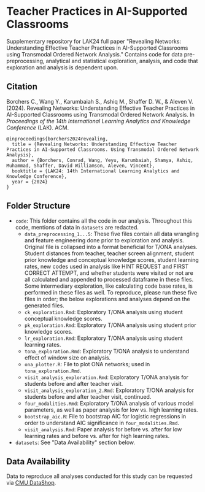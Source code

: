# Teacher Practices in AI-Supported Classrooms

Supplementary repository for LAK24 full paper "Revealing Networks: Understanding Effective Teacher Practices in AI-Supported Classrooms using Transmodal Ordered Network Analysis." Contains code for data pre-preprocessing, analytical and statistical exploration, analysis, and code that exploration and analysis is dependent upon.  

## Citation

Borchers C., Wang Y., Karumbaiah S., Ashiq M., Shaffer D. W., & Aleven V. (2024). Revealing Networks: Understanding Effective Teacher Practices in AI-Supported Classrooms using Transmodal Ordered Network Analysis. In *Proceedings of the 14th International Learning Analytics and Knowledge Conference* (LAK). ACM. 
```
@inproceedings{borchers2024revealing,
  title = {Revealing Networks: Understanding Effective Teacher Practices in AI-Supported Classrooms. Using Transmodal Ordered Network Analysis},
  author = {Borchers, Conrad, Wang, Yeyu, Karumbaiah, Shamya, Ashiq, Muhammad, Shaffer, David Williamson, Aleven, Vincent},
  booktitle = {LAK24: 14th International Learning Analytics and Knowledge Conference},
  year = {2024}
}
```

## Folder Structure
- `code`: This folder contains all the code in our analysis. Throughout this code, mentions of data in `datasets` are redacted. 
  - `data_preprocessing_1...5`: These five files contain all data wrangling and feature engineering done prior to exploration and analysis. Original file is collapsed into a format beneficial for T/ONA analyses. Student distances from teacher, teacher screen alignment, student prior knowledge and conceptual knowledge scores, student learning rates, new codes used in analysis like HINT REQUEST and FIRST CORRECT ATTEMPT, and whether students were visited or not are all calculated and appended to processed dataframe in these files. Some intermediary exploration, like calculating code base rates, is performed in these files as well. To reproduce, please run these five files in order; the below explorations and analyses depend on the generated files. 
  - `ck_exploration.Rmd`: Exploratory T/ONA analysis using student conceptual knowledge scores.
  - `pk_exploration.Rmd`: Exploratory T/ONA analysis using student prior knowledge scores.
  - `lr_exploration.Rmd`: Exploratory T/ONA analysis using student learning rates.
  - `tona_exploration.Rmd`: Exploratory T/ONA analysis to understand effect of window size on analysis.
  - `ona_plotter.R`: File to plot ONA networks; used in `tona_exploration.Rmd`.
  - `visit_analysis_exploration.Rmd`: Exploratory T/ONA analysis for students before and after teacher visit.
  - `visit_analysis_exploration_2.Rmd`: Exploratory T/ONA analysis for students before and after teacher visit, continued.
  - `four_modalities.Rmd`: Exploratory T/ONA analysis of various model parameters, as well as paper analysis for low vs. high learning rates.
  - `bootstrap_aic.R`: File to bootstrap AIC for logistic regressions in order to understand AIC significance in `four_modalities.Rmd`. 
  - `visit_analysis.Rmd`: Paper analysis for before vs. after for low learning rates and before vs. after for high learning rates.
- `datasets`: See "Data Availability" section below. 

## Data Availability 
Data to reproduce all analyses conducted for this study can be requested via [CMU DataShop](https://pslcdatashop.web.cmu.edu/DatasetInfo?datasetId=5833). 


